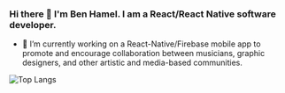 ### Hi there 👋 I'm Ben Hamel. I am a React/React Native software developer. 

<!--
**ben-hamel/ben-hamel** is a ✨ _special_ ✨ repository because its `README.md` (this file) appears on your GitHub profile.

Here are some ideas to get you started:

- 🔭 I’m currently working on a React-Native/Firebase mobile app to promote and encourage collaboration between musicians, graphic designers, and other artistic and media-based communities.   
- 🔭 I’m currently working on a personal portfolio using Next.js and Tailwind CSS.
- 🧑‍🎓 I’m currently learing Python(Django), iOS Development(Objective-C,Swift, and UIKit), Laravel, and Wordpress during my final semester.  
- 👯 I’m looking to collaborate on beginner-friendly programming content for new learners.
- 🤔 I’m looking for help with coding interviews and code reviews.
- 💬 Ask me about ...
- 📫 How to reach me: benehamel@gmail.com https://www.linkedin.com/in/benehamel/
- 🎙️ Fun fact: I love creating music and music entrepreneurship. 
-->


- 🔭 I’m currently working on a React-Native/Firebase mobile app to promote and encourage collaboration between musicians, graphic designers, and other artistic and media-based communities.

![Top Langs](https://github-readme-stats.vercel.app/api/top-langs/?username=ben-hamel&layout=compact)
